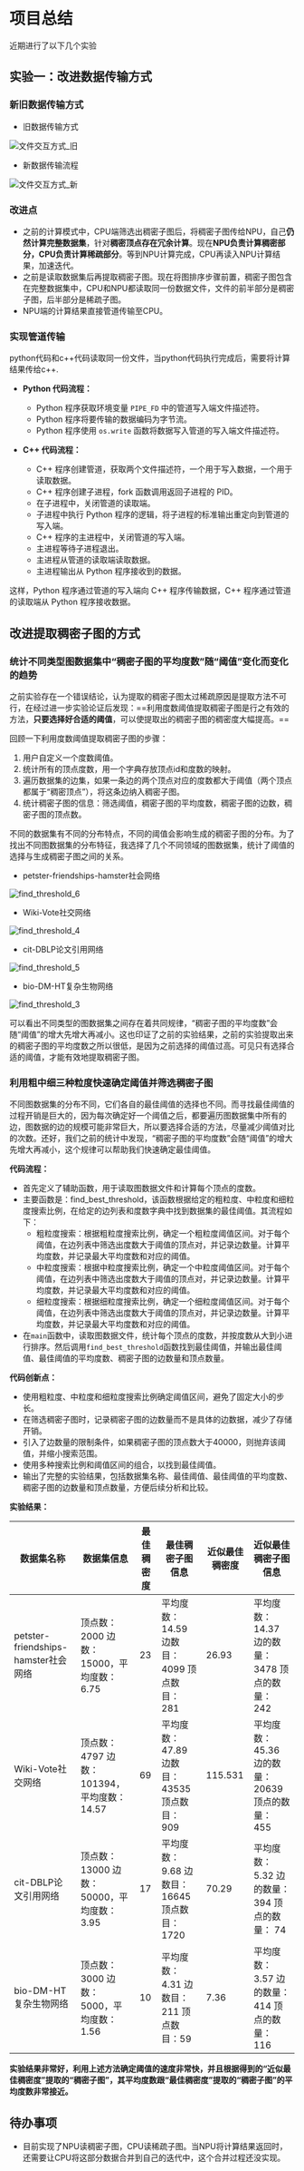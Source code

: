 # 项目总结

近期进行了以下几个实验

## 实验一：改进数据传输方式

### 新旧数据传输方式

- 旧数据传输方式

![文件交互方式_旧](项目总结-06-28.assets/文件交互方式_旧-16880247643155.png)

- 新数据传输流程

![文件交互方式_新](项目总结-06-28.assets/文件交互方式_新-16880300780958.png)

### 改进点

- 之前的计算模式中，CPU端筛选出稠密子图后，将稠密子图传给NPU，自己**仍然计算完整数据集**，针对**稠密顶点存在冗余计算**。现在**NPU负责计算稠密部分，CPU负责计算稀疏部分**。等到NPU计算完成，CPU再读入NPU计算结果，加速迭代。
- 之前是读取数据集后再提取稠密子图。现在将图排序步骤前置，稠密子图包含在完整数据集中，CPU和NPU都读取同一份数据文件，文件的前半部分是稠密子图，后半部分是稀疏子图。
- NPU端的计算结果直接管道传输至CPU。

### **实现管道传输**

python代码和c++代码读取同一份文件，当python代码执行完成后，需要将计算结果传给c++.

- **Python 代码流程：**
  - Python 程序获取环境变量 `PIPE_FD` 中的管道写入端文件描述符。
  - Python 程序将要传输的数据编码为字节流。
  - Python 程序使用 `os.write` 函数将数据写入管道的写入端文件描述符。

- **C++ 代码流程：**
  - C++ 程序创建管道，获取两个文件描述符，一个用于写入数据，一个用于读取数据。
  - C++ 程序创建子进程，fork 函数调用返回子进程的 PID。
  - 在子进程中，关闭管道的读取端。
  - 子进程中执行 Python 程序的逻辑，将子进程的标准输出重定向到管道的写入端。
  - C++ 程序的主进程中，关闭管道的写入端。
  - 主进程等待子进程退出。
  - 主进程从管道的读取端读取数据。
  - 主进程输出从 Python 程序接收到的数据。

这样，Python 程序通过管道的写入端向 C++ 程序传输数据，C++ 程序通过管道的读取端从 Python 程序接收数据。

## 改进提取稠密子图的方式

### 统计不同类型图数据集中“稠密子图的平均度数”随“阈值”变化而变化的趋势

之前实验存在一个错误结论，认为提取的稠密子图太过稀疏原因是提取方法不可行，在经过进一步实验论证后发现：==利用度数阈值提取稠密子图是行之有效的方法，**只要选择好合适的阈值**，可以使提取出的稠密子图的稠密度大幅提高。==

回顾一下利用度数阈值提取稠密子图的步骤：

1. 用户自定义一个度数阈值。
2. 统计所有的顶点度数，用一个字典存放顶点id和度数的映射。
3. 遍历数据集的边集，如果一条边的两个顶点对应的度数都大于阈值（两个顶点都属于“稠密顶点”），将这条边纳入稠密子图。
4. 统计稠密子图的信息：筛选阈值，稠密子图的平均度数，稠密子图的边数，稠密子图的顶点数。

不同的数据集有不同的分布特点，不同的阈值会影响生成的稠密子图的分布。为了找出不同图数据集的分布特征，我选择了几个不同领域的图数据集，统计了阈值的选择与生成稠密子图之间的关系。

- petster-friendships-hamster社会网络

![find_threshold_6](项目总结-06-28.assets/find_threshold_6.png)

- Wiki-Vote社交网络

![find_threshold_4](项目总结-06-28.assets/find_threshold_4.png)

- cit-DBLP论文引用网络

![find_threshold_5](项目总结-06-28.assets/find_threshold_5.png)

- bio-DM-HT复杂生物网络

![find_threshold_3](项目总结-06-28.assets/find_threshold_3.png)

可以看出不同类型的图数据集之间存在着共同规律，“稠密子图的平均度数”会随“阈值”的增大先增大再减小。这也印证了之前的实验结果，之前的实验提取出来的稠密子图的平均度数之所以很低，是因为之前选择的阈值过高。可见只有选择合适的阈值，才能有效地提取稠密子图。

### 利用粗中细三种粒度快速确定阈值并筛选稠密子图

不同图数据集的分布不同，它们各自的最佳阈值的选择也不同。而寻找最佳阈值的过程开销是巨大的，因为每次确定好一个阈值之后，都要遍历图数据集中所有的边，图数据的边的规模可能非常巨大，所以要选择合适的方法，尽量减少阈值对比的次数。还好，我们之前的统计中发现，“稠密子图的平均度数”会随“阈值”的增大先增大再减小，这个规律可以帮助我们快速确定最佳阈值。

**代码流程：**

- 首先定义了辅助函数，用于读取图数据文件和计算每个顶点的度数。
- 主要函数是：find_best_threshold，该函数根据给定的粗粒度、中粒度和细粒度搜索比例，在给定的边列表和度数字典中找到数据集的最佳阈值。其流程如下：
  - 粗粒度搜索：根据粗粒度搜索比例，确定一个粗粒度阈值区间。对于每个阈值，在边列表中筛选出度数大于阈值的顶点对，并记录边数量。计算平均度数，并记录最大平均度数和对应的阈值。
  - 中粒度搜索：根据中粒度搜索比例，确定一个中粒度阈值区间。对于每个阈值，在边列表中筛选出度数大于阈值的顶点对，并记录边数量。计算平均度数，并记录最大平均度数和对应的阈值。
  - 细粒度搜索：根据细粒度搜索比例，确定一个细粒度阈值区间。对于每个阈值，在边列表中筛选出度数大于阈值的顶点对，并记录边数量。计算平均度数，并记录最大平均度数和对应的阈值。
- 在`main`函数中，读取图数据文件，统计每个顶点的度数，并按度数从大到小进行排序。然后调用`find_best_threshold`函数找到最佳阈值，并输出最佳阈值、最佳阈值的平均度数、稠密子图的边数量和顶点数量。

**代码创新点：**

- 使用粗粒度、中粒度和细粒度搜索比例确定阈值区间，避免了固定大小的步长。
- 在筛选稠密子图时，记录稠密子图的边数量而不是具体的边数据，减少了存储开销。
- 引入了边数量的限制条件，如果稠密子图的顶点数大于40000，则抛弃该阈值，并缩小搜索范围。
- 使用多种搜索比例和阈值区间的组合，以找到最佳阈值。
- 输出了完整的实验结果，包括数据集名称、最佳阈值、最佳阈值的平均度数、稠密子图的边数量和顶点数量，方便后续分析和比较。

**实验结果：**

| 数据集名称                          | 数据集信息                                  | 最佳稠密度 | 最佳稠密子图信息                              | 近似最佳稠密度 | 近似最佳稠密子图信息                                |
| ----------------------------------- | ------------------------------------------- | ---------- | --------------------------------------------- | -------------- | --------------------------------------------------- |
| petster-friendships-hamster社会网络 | 顶点数：2000  边数：15000，平均度数：6.75   | 23         | 平均度数：14.59  边数目：4099  顶点数目：281  | 26.93          | 平均度数： 14.37  边的数量： 3478  顶点的数量： 242 |
| Wiki-Vote社交网络                   | 顶点数：4797  边数：101394，平均度数：14.57 | 69         | 平均度数：47.89  边数目：43535  顶点数目：909 | 115.531        | 平均度数： 45.36  边的数量：20639  顶点的数量： 455 |
| cit-DBLP论文引用网络                | 顶点数：13000  边数：50000，平均度数：3.95  | 17         | 平均度数：9.68  边数目：16645  顶点数目：1720 | 70.29          | 平均度数： 5.32 边的数量： 394  顶点的数量： 74     |
| bio-DM-HT复杂生物网络               | 顶点数：3000  边数：5000，平均度数：1.56    | 10         | 平均度数：4.31   边数目：211 顶点数目：59     | 7.36           | 平均度数： 3.57  边的数量： 414 顶点的数量： 116    |

**实验结果非常好，利用上述方法确定阈值的速度非常快，并且根据得到的“近似最佳稠密度”提取的“稠密子图”，其平均度数跟“最佳稠密度”提取的“稠密子图”的平均度数非常接近。**

## 待办事项

- 目前实现了NPU读稠密子图，CPU读稀疏子图。当NPU将计算结果返回时，还需要让CPU将这部分数据合并到自己的迭代中，这个合并过程还没实现。